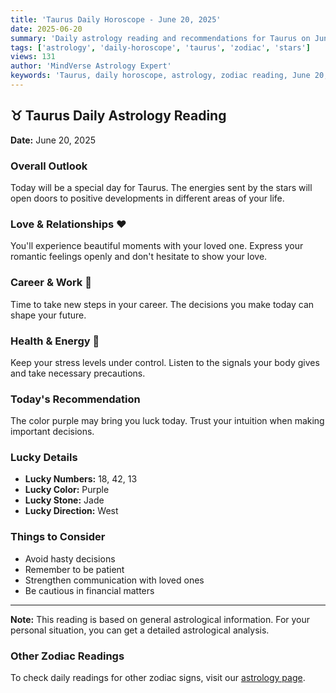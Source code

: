 ```yaml
---
title: 'Taurus Daily Horoscope - June 20, 2025'
date: 2025-06-20
summary: 'Daily astrology reading and recommendations for Taurus on June 20, 2025.'
tags: ['astrology', 'daily-horoscope', 'taurus', 'zodiac', 'stars']
views: 131
author: 'MindVerse Astrology Expert'
keywords: 'Taurus, daily horoscope, astrology, zodiac reading, June 20, 2025'
---
```


## ♉ Taurus Daily Astrology Reading

**Date:** June 20, 2025

### Overall Outlook

Today will be a special day for Taurus. The energies sent by the stars will open doors to positive developments in different areas of your life.

### Love & Relationships ❤️

You'll experience beautiful moments with your loved one. Express your romantic feelings openly and don't hesitate to show your love.

### Career & Work 💼

Time to take new steps in your career. The decisions you make today can shape your future.

### Health & Energy 🌟

Keep your stress levels under control. Listen to the signals your body gives and take necessary precautions.

### Today's Recommendation

The color purple may bring you luck today. Trust your intuition when making important decisions.

### Lucky Details

- **Lucky Numbers:** 18, 42, 13
- **Lucky Color:** Purple
- **Lucky Stone:** Jade
- **Lucky Direction:** West

### Things to Consider

- Avoid hasty decisions
- Remember to be patient
- Strengthen communication with loved ones
- Be cautious in financial matters

---

**Note:** This reading is based on general astrological information. For your personal situation, you can get a detailed astrological analysis.

### Other Zodiac Readings

To check daily readings for other zodiac signs, visit our [astrology page](https://www.mindversedaily.com/en).
